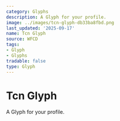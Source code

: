 ```yaml
---
category: Glyphs
description: A Glyph for your profile.
image: ../images/tcn-glyph-db33ba8fbd.png
last_updated: '2025-09-17'
name: Tcn Glyph
source: WFCD
tags:
- Glyph
- Glyphs
tradable: false
type: Glyph
---
```


# Tcn Glyph

A Glyph for your profile.

